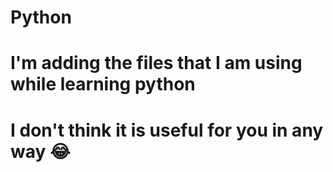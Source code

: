 # Python
# I'm adding the files that I am using while learning python
# I don't think it is useful for you in any way 😂
